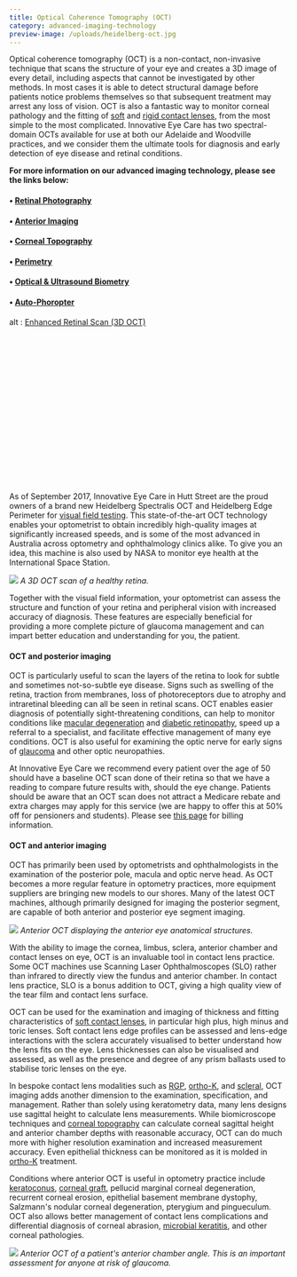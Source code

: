 ```yaml
---
title: Optical Coherence Tomography (OCT)
category: advanced-imaging-technology
preview-image: /uploads/heidelberg-oct.jpg
---
```

<div class="employee-heading">
<p><p>Optical coherence tomography (OCT) is a non-contact, non-invasive technique that scans the structure of your eye and creates a 3D image of every detail, including aspects that cannot be investigated by other methods. In most cases it is able to detect structural damage before patients notice problems themselves so that subsequent treatment may arrest any loss of vision. OCT is also a fantastic way to monitor corneal pathology and the fitting of <a href="/what-we-do/soft-contact-lenses">soft</a> and <a href="/what-we-do/gas-permeable-contact-lenses">rigid contact lenses</a>, from the most simple to the most complicated. Innovative Eye Care has two spectral-domain OCTs available for use at both our Adelaide and Woodville practices, and we consider them the ultimate tools for diagnosis and early detection of eye disease and retinal conditions. </p>
<p><b>For more information on our advanced imaging technology, please see the links below:</b></p>
<h4>• <a href="/what-we-do/retinal-photography">Retinal Photography</a></h4>
<h4>• <a href="/what-we-do/anterior-imaging">Anterior Imaging</a></h4>
<h4>• <a href="/what-we-do/corneal-topography">Corneal Topography</a></h4>
<h4>• <a href="/what-we-do/visual-field-testing">Perimetry</a></h4>
<h4>• <a href="/what-we-do/optical-biometry">Optical &amp; Ultrasound Biometry</a></h4>
<h4>• <a href="/what-we-do/auto-phoropter">Auto-Phoropter</a></h4></p>
</div>

<div class="myWrapper" style="position: relative; padding-bottom: 56.25%; height: 0;"><!--\[if IE]><iframe frameborder="0" type="text/html" src="https://2689-2347.captiv8online.com/animations/embed/one/d-t-l-o-t?player_width=100%&player_height=100%&site_company_language=34&autostart=false" width="100%" height="100%" style="position:absolute;top:0;left:0;width:100%;height:100%;"></iframe><!\[endif]--><!--\[if !IE]> <--><object data="https://2689-2347.captiv8online.com/animations/embed/one/d-t-l-o-t?player_width=100%&player_height=100%&site_company_language=34&autostart=false" type="text/html" width="100%" height="100%" style="position:absolute;top:0;left:0;width:100%;height:100%;">  alt : <a href="https://2689-2347.captiv8online.com/animations/embed/one/d-t-l-o-t?player_width=100%&player_height=100%&site_company_language=34&autostart=false">Enhanced Retinal Scan (3D OCT)</a></object><!--> <!\[endif]--></div>

<br>

As of September 2017, Innovative Eye Care in Hutt Street are the proud owners of a brand new Heidelberg Spectralis OCT and Heidelberg Edge Perimeter for [visual field testing](/what-we-do/visual-field-testing). This state-of-the-art OCT technology enables your optometrist to obtain incredibly high-quality images at significantly increased speeds, and is some of the most advanced in Australia across optometry and ophthalmology clinics alike. To give you an idea, this machine is also used by NASA to monitor eye health at the International Space Station.

![](/uploads/patient-healthy-retina-1.jpg)
_A 3D OCT scan of a healthy retina._

Together with the visual field information, your optometrist can assess the structure and function of your retina and peripheral vision with increased accuracy of diagnosis. These features are especially beneficial for providing a more complete picture of glaucoma management and can impart better education and understanding for you, the patient.

#### OCT and posterior imaging

OCT is particularly useful to scan the layers of the retina to look for subtle and sometimes not-so-subtle eye disease. Signs such as swelling of the retina, traction from membranes, loss of photoreceptors due to atrophy and intraretinal bleeding can all be seen in retinal scans. OCT enables easier diagnosis of potentially sight-threatening conditions, can help to monitor conditions like [macular degeneration](/what-we-do/macular-degeneration) and [diabetic retinopathy](/what-we-do/diabetes-and-the-eye), speed up a referral to a specialist, and facilitate effective management of many eye conditions. OCT is also useful for examining the optic nerve for early signs of [glaucoma](/what-we-do/glaucoma) and other optic neuropathies.

At Innovative Eye Care we recommend every patient over the age of 50 should have a baseline OCT scan done of their retina so that we have a reading to compare future results with, should the eye change. Patients should be aware that an OCT scan does not attract a Medicare rebate and extra charges may apply for this service (we are happy to offer this at 50% off for pensioners and students). Please see [this page](/what-we-do/eye-exams) for billing information.

#### OCT and anterior imaging

OCT has primarily been used by optometrists and ophthalmologists in the examination of the posterior pole, macula and optic nerve head. As OCT becomes a more regular feature in optometry practices, more equipment suppliers are bringing new models to our shores. Many of the latest OCT machines, although primarily designed for imaging the posterior segment, are capable of both anterior and posterior eye segment imaging.

![](/uploads/anterior-oct-adelaide.jpg)
_Anterior OCT displaying the anterior eye anatomical structures._

With the ability to image the cornea, limbus, sclera, anterior chamber and contact lenses on eye, OCT is an invaluable tool in contact lens practice. Some OCT machines use Scanning Laser Ophthalmoscopes (SLO) rather than infrared to directly view the fundus and anterior chamber. In contact lens practice, SLO is a bonus addition to OCT, giving a high quality view of the tear film and contact lens surface.

OCT can be used for the examination and imaging of thickness and fitting characteristics of [soft contact lenses](/what-we-do/soft-contact-lenses), in particular high plus, high minus and toric lenses. Soft contact lens edge profiles can be assessed and lens-edge interactions with the sclera accurately visualised to better understand how the lens fits on the eye. Lens thicknesses can also be visualised and assessed, as well as the presence and degree of any prism ballasts used to stabilise toric lenses on the eye. 

In bespoke contact lens modalities such as [RGP](/what-we-do/gas-permeable-contact-lenses), [ortho-K](/what-we-do/orthokeratology-corneal-reshaping), and [scleral](/what-we-do/scleral-contact-lenses), OCT imaging adds another dimension to the examination, specification, and management. Rather than solely using keratometry data, many lens designs use sagittal height to calculate lens measurements. While biomicroscope techniques and [corneal topography](/what-we-do/corneal-topography) can calculate corneal sagittal height and anterior chamber depths with reasonable accuracy, OCT can do much more with higher resolution examination and increased measurement accuracy. Even epithelial thickness can be monitored as it is molded in [ortho-K](/what-we-do/orthokeratology-corneal-reshaping) treatment.

Conditions where anterior OCT is useful in optometry practice include [keratoconus](/what-we-do/keratoconus), [corneal graft](/what-we-do/corneal-grafts), pellucid marginal corneal degeneration, recurrent corneal erosion, epithelial basement membrane dystophy, Salzmann's nodular corneal degeneration, pterygium and pingueculum. OCT also allows better management of contact lens complications and differential diagnosis of corneal abrasion, [microbial keratitis](/what-we-do/keratitis), and other corneal pathologies.

![](/uploads/anterior-oct-adelaide-angle.jpg)
_Anterior OCT of a patient's anterior chamber angle. This is an important assessment for anyone at risk of glaucoma._
